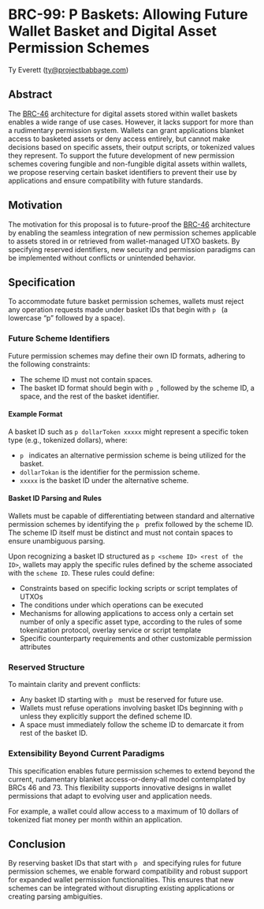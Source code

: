 # BRC-99: P Baskets: Allowing Future Wallet Basket and Digital Asset Permission Schemes

Ty Everett (ty@projectbabbage.com)

## Abstract

The [BRC-46](../wallet/0046.md) architecture for digital assets stored within wallet baskets enables a wide range of use cases. However, it lacks support for more than a rudimentary permission system. Wallets can grant applications blanket access to basketed assets or deny access entirely, but cannot make decisions based on specific assets, their output scripts, or tokenized values they represent. To support the future development of new permission schemes covering fungible and non-fungible digital assets within wallets, we propose reserving certain basket identifiers to prevent their use by applications and ensure compatibility with future standards.

## Motivation

The motivation for this proposal is to future-proof the [BRC-46](../wallet/0046.md) architecture by enabling the seamless integration of new permission schemes applicable to assets stored in or retrieved from wallet-managed UTXO baskets. By specifying reserved identifiers, new security and permission paradigms can be implemented without conflicts or unintended behavior.

## Specification

To accommodate future basket permission schemes, wallets must reject any operation requests made under basket IDs that begin with `p ` (a lowercase “p” followed by a space).

### Future Scheme Identifiers

Future permission schemes may define their own ID formats, adhering to the following constraints:

- The scheme ID must not contain spaces.
- The basket ID format should begin with `p `, followed by the scheme ID, a space, and the rest of the basket identifier.

#### Example Format

A basket ID such as `p dollarToken xxxxx` might represent a specific token type (e.g., tokenized dollars), where:

- `p ` indicates an alternative permission scheme is being utilized for the basket.
- `dollarTokan` is the identifier for the permission scheme.
- `xxxxx` is the basket ID under the alternative scheme.

#### Basket ID Parsing and Rules

Wallets must be capable of differentiating between standard and alternative permission schemes by identifying the `p ` prefix followed by the scheme ID. The scheme ID itself must be distinct and must not contain spaces to ensure unambiguous parsing.

Upon recognizing a basket ID structured as `p <scheme ID> <rest of the ID>`, wallets may apply the specific rules defined by the scheme associated with the `scheme ID`. These rules could define:

- Constraints based on specific locking scripts or script templates of UTXOs
- The conditions under which operations can be executed
- Mechanisms for allowing applications to access only a certain set number of only a specific asset type, according to the rules of some tokenization protocol, overlay service or script template
- Specific counterparty requirements and other customizable permission attributes

### Reserved Structure

To maintain clarity and prevent conflicts:

- Any basket ID starting with `p ` must be reserved for future use.
- Wallets must refuse operations involving basket IDs beginning with `p ` unless they explicitly support the defined scheme ID.
- A space must immediately follow the scheme ID to demarcate it from rest of the basket ID.

### Extensibility Beyond Current Paradigms

This specification enables future permission schemes to extend beyond the current, rudamentary blanket access-or-deny-all model contemplated by BRCs 46 and 73. This flexibility supports innovative designs in wallet permissions that adapt to evolving user and application needs.

For example, a wallet could allow access to a maximum of 10 dollars of tokenized fiat money per month within an application.

## Conclusion

By reserving basket IDs that start with `p ` and specifying rules for future permission schemes, we enable forward compatibility and robust support for expanded wallet permission functionalities. This ensures that new schemes can be integrated without disrupting existing applications or creating parsing ambiguities.
